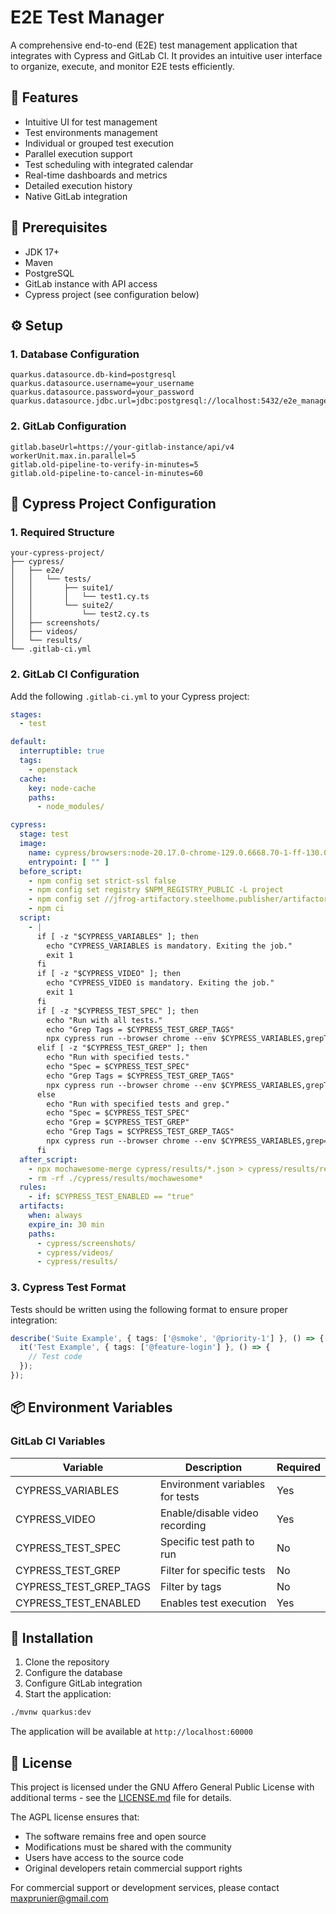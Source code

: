 # E2E Test Manager

A comprehensive end-to-end (E2E) test management application that integrates with Cypress and GitLab CI. It provides an intuitive user interface to organize, execute, and monitor E2E tests efficiently.

## 🎯 Features

- Intuitive UI for test management
- Test environments management
- Individual or grouped test execution
- Parallel execution support
- Test scheduling with integrated calendar
- Real-time dashboards and metrics
- Detailed execution history
- Native GitLab integration

## 🔧 Prerequisites

- JDK 17+
- Maven
- PostgreSQL
- GitLab instance with API access
- Cypress project (see configuration below)

## ⚙️ Setup

### 1. Database Configuration

```properties
quarkus.datasource.db-kind=postgresql
quarkus.datasource.username=your_username
quarkus.datasource.password=your_password
quarkus.datasource.jdbc.url=jdbc:postgresql://localhost:5432/e2e_manager
```

### 2. GitLab Configuration

```properties
gitlab.baseUrl=https://your-gitlab-instance/api/v4
workerUnit.max.in.parallel=5
gitlab.old-pipeline-to-verify-in-minutes=5
gitlab.old-pipeline-to-cancel-in-minutes=60
```

## 🚀 Cypress Project Configuration

### 1. Required Structure

```
your-cypress-project/
├── cypress/
│   ├── e2e/
│   │   └── tests/
│   │       ├── suite1/
│   │       │   └── test1.cy.ts
│   │       └── suite2/
│   │           └── test2.cy.ts
│   ├── screenshots/
│   ├── videos/
│   └── results/
└── .gitlab-ci.yml
```

### 2. GitLab CI Configuration

Add the following `.gitlab-ci.yml` to your Cypress project:

```yaml
stages:
  - test

default:
  interruptible: true
  tags:
    - openstack
  cache:
    key: node-cache
    paths:
      - node_modules/

cypress:
  stage: test
  image:
    name: cypress/browsers:node-20.17.0-chrome-129.0.6668.70-1-ff-130.0.1-edge-129.0.2792.52-1
    entrypoint: [ "" ]
  before_script:
    - npm config set strict-ssl false
    - npm config set registry $NPM_REGISTRY_PUBLIC -L project
    - npm config set //jfrog-artifactory.steelhome.publisher/artifactory/api/npm/galaxion-npm/:_auth $NPM_AUTH -L project
    - npm ci
  script:
    - |
      if [ -z "$CYPRESS_VARIABLES" ]; then
        echo "CYPRESS_VARIABLES is mandatory. Exiting the job."
        exit 1
      fi
      if [ -z "$CYPRESS_VIDEO" ]; then
        echo "CYPRESS_VIDEO is mandatory. Exiting the job."
        exit 1
      fi
      if [ -z "$CYPRESS_TEST_SPEC" ]; then
        echo "Run with all tests."
        echo "Grep Tags = $CYPRESS_TEST_GREP_TAGS"
        npx cypress run --browser chrome --env $CYPRESS_VARIABLES,grepTags="$CYPRESS_TEST_GREP_TAGS" --config video=$CYPRESS_VIDEO
      elif [ -z "$CYPRESS_TEST_GREP" ]; then
        echo "Run with specified tests."
        echo "Spec = $CYPRESS_TEST_SPEC"
        echo "Grep Tags = $CYPRESS_TEST_GREP_TAGS"
        npx cypress run --browser chrome --env $CYPRESS_VARIABLES,grepTags="$CYPRESS_TEST_GREP_TAGS" --spec $CYPRESS_TEST_SPEC --config video=$CYPRESS_VIDEO
      else
        echo "Run with specified tests and grep."
        echo "Spec = $CYPRESS_TEST_SPEC"
        echo "Grep = $CYPRESS_TEST_GREP"
        echo "Grep Tags = $CYPRESS_TEST_GREP_TAGS"
        npx cypress run --browser chrome --env $CYPRESS_VARIABLES,grep="$CYPRESS_TEST_GREP",grepTags="$CYPRESS_TEST_GREP_TAGS" --spec $CYPRESS_TEST_SPEC --config video=$CYPRESS_VIDEO
      fi
  after_script:
    - npx mochawesome-merge cypress/results/*.json > cypress/results/results.json
    - rm -rf ./cypress/results/mochawesome*
  rules:
    - if: $CYPRESS_TEST_ENABLED == "true"
  artifacts:
    when: always
    expire_in: 30 min
    paths:
      - cypress/screenshots/
      - cypress/videos/
      - cypress/results/
```

### 3. Cypress Test Format

Tests should be written using the following format to ensure proper integration:

```typescript
describe('Suite Example', { tags: ['@smoke', '@priority-1'] }, () => {
  it('Test Example', { tags: ['@feature-login'] }, () => {
    // Test code
  });
});
```

## 📦 Environment Variables

### GitLab CI Variables

| Variable               | Description                     | Required |
|------------------------|---------------------------------|----------|
| CYPRESS_VARIABLES      | Environment variables for tests | Yes      |
| CYPRESS_VIDEO          | Enable/disable video recording  | Yes      |
| CYPRESS_TEST_SPEC      | Specific test path to run       | No       |
| CYPRESS_TEST_GREP      | Filter for specific tests       | No       |
| CYPRESS_TEST_GREP_TAGS | Filter by tags                  | No       |
| CYPRESS_TEST_ENABLED   | Enables test execution          | Yes      |

## 🚀 Installation

1. Clone the repository
2. Configure the database
3. Configure GitLab integration
4. Start the application:

```bash
./mvnw quarkus:dev
```

The application will be available at `http://localhost:60000`

## 📄 License

This project is licensed under the GNU Affero General Public License with additional terms - see the [LICENSE.md](LICENSE.md) file for details.

The AGPL license ensures that:

- The software remains free and open source
- Modifications must be shared with the community
- Users have access to the source code
- Original developers retain commercial support rights

For commercial support or development services, please contact maxprunier@gmail.com